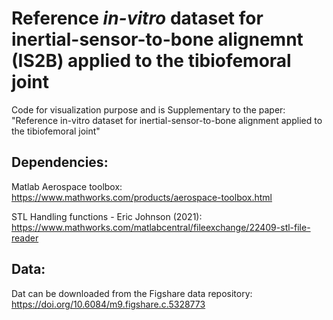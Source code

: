 # Reference *in-vitro* dataset for inertial-sensor-to-bone alignemnt (IS2B) applied to the tibiofemoral joint 

Code for visualization purpose and is Supplementary to the paper: 
"Reference in-vitro dataset for inertial-sensor-to-bone alignment applied to the tibiofemoral joint"

## Dependencies: 
Matlab Aerospace toolbox:
https://www.mathworks.com/products/aerospace-toolbox.html 

STL Handling functions - Eric Johnson (2021): https://www.mathworks.com/matlabcentral/fileexchange/22409-stl-file-reader   

## Data:
Dat can be downloaded from the Figshare data repository: https://doi.org/10.6084/m9.figshare.c.5328773
